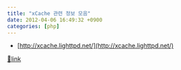 ```yaml
---
title: "xCache 관련 정보 모음"
date: 2012-04-06 16:49:32 +0900
categories: [php]
---
```


- [http://xcache.lighttpd.net/](http://xcache.lighttpd.net/)




[🔗link](http://www.mins01.com/mh/tech/read/765)